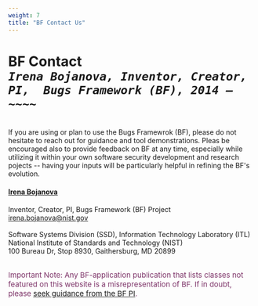 ```yaml
---
weight: 7
title: "BF Contact Us"
---
```


# BF Contact <br/>_`Irena Bojanova, Inventor, Creator, PI,  Bugs Framework (BF), 2014 – ~~~~`_
</br>
If you are using or plan to use the Bugs Framewrok (BF), please do not hesitate to reach out for guidance and tool demonstrations. Pleas be encouraged also to provide feedback on BF at any time, especially while utilizing it within your own software security development and research pojects -- having your inputs will be particularly helpful in refining the BF's evolution. 


#### [Irena Bojanova](https://www.nist.gov/people/irena-bojanova)
Inventor, Creator, PI,  Bugs Framework (BF) Project</br>
irena.bojanova@nist.gov</br>
</br>
Software Systems Division (SSD), Information Technology Laboratory (ITL)</br>
National Institute of Standards and Technology (NIST)</br>
100 Bureau Dr, Stop 8930, Gaithersburg, MD 20899
</br></br>


<l style="font-size: 15px; color: #7D3368">Important Note: Any BF-application publication that lists classes not featured on this website is a misrepresentation of BF. If in doubt, please [seek guidance from the BF PI](/BF/info/contact/bf-contact). 